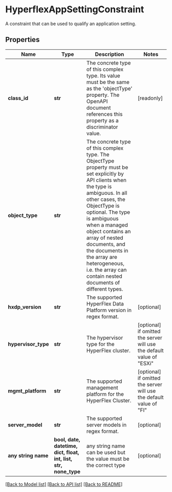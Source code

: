 # HyperflexAppSettingConstraint

A constraint that can be used to qualify an application setting.
## Properties
Name | Type | Description | Notes
------------ | ------------- | ------------- | -------------
**class_id** | **str** | The concrete type of this complex type. Its value must be the same as the &#39;objectType&#39; property. The OpenAPI document references this property as a discriminator value. | [readonly] 
**object_type** | **str** | The concrete type of this complex type. The ObjectType property must be set explicitly by API clients when the type is ambiguous. In all other cases, the  ObjectType is optional.  The type is ambiguous when a managed object contains an array of nested documents, and the documents in the array are heterogeneous, i.e. the array can contain nested documents of different types. | 
**hxdp_version** | **str** | The supported HyperFlex Data Platform version in regex format. | [optional] 
**hypervisor_type** | **str** | The hypervisor type for the HyperFlex cluster. | [optional]  if omitted the server will use the default value of "ESXi"
**mgmt_platform** | **str** | The supported management platform for the HyperFlex Cluster. | [optional]  if omitted the server will use the default value of "FI"
**server_model** | **str** | The supported server models in regex format. | [optional] 
**any string name** | **bool, date, datetime, dict, float, int, list, str, none_type** | any string name can be used but the value must be the correct type | [optional]

[[Back to Model list]](../README.md#documentation-for-models) [[Back to API list]](../README.md#documentation-for-api-endpoints) [[Back to README]](../README.md)


